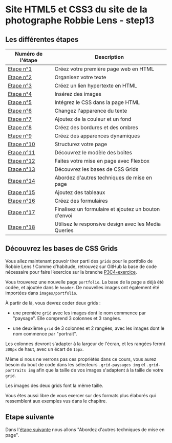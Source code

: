 # Site HTML5 et CSS3 du site de la photographe Robbie Lens - step13

## Les différentes étapes

| Numéro de l'étape                                                                         | Description                                          |
| ----------------------------------------------------------------------------------------- | ---------------------------------------------------- |
| <a href="https://github.com/GregLeBarbar/html-css-robbie-lens/tree/step1">Etape n°1</a>   | Créez votre première page web en HTML                |
| <a href="https://github.com/GregLeBarbar/html-css-robbie-lens/tree/step2">Etape n°2</a>   | Organisez votre texte                                |
| <a href="https://github.com/GregLeBarbar/html-css-robbie-lens/tree/step3">Etape n°3</a>   | Créez un lien hypertexte en HTML                     |
| <a href="https://github.com/GregLeBarbar/html-css-robbie-lens/tree/step4">Etape n°4</a>   | Insérez des images                                   |
| <a href="https://github.com/GregLeBarbar/html-css-robbie-lens/tree/step5">Etape n°5</a>   | Intégrez le CSS dans la page HTML                    |
| <a href="https://github.com/GregLeBarbar/html-css-robbie-lens/tree/step6">Etape n°6</a>   | Changez l'apparence du texte                         |
| <a href="https://github.com/GregLeBarbar/html-css-robbie-lens/tree/step7">Etape n°7</a>   | Ajoutez de la couleur et un fond                     |
| <a href="https://github.com/GregLeBarbar/html-css-robbie-lens/tree/step8">Etape n°8</a>   | Créez des bordures et des ombres                     |
| <a href="https://github.com/GregLeBarbar/html-css-robbie-lens/tree/step9">Etape n°9</a>   | Créez des apparences dynamiques                      |
| <a href="https://github.com/GregLeBarbar/html-css-robbie-lens/tree/step10">Etape n°10</a> | Structurez votre page                                |
| <a href="https://github.com/GregLeBarbar/html-css-robbie-lens/tree/step11">Etape n°11</a> | Découvrez le modèle des boîtes                       |
| <a href="https://github.com/GregLeBarbar/html-css-robbie-lens/tree/step12">Etape n°12</a> | Faites votre mise en page avec Flexbox               |
| <a href="https://github.com/GregLeBarbar/html-css-robbie-lens/tree/step13">Etape n°13</a> | Découvrez les bases de CSS Grids                     |
| <a href="https://github.com/GregLeBarbar/html-css-robbie-lens/tree/step14">Etape n°14</a> | Abordez d'autres techniques de mise en page          |
| <a href="https://github.com/GregLeBarbar/html-css-robbie-lens/tree/step15">Etape n°15</a> | Ajoutez des tableaux                                 |
| <a href="https://github.com/GregLeBarbar/html-css-robbie-lens/tree/step16">Etape n°16</a> | Créez des formulaires                                |
| <a href="https://github.com/GregLeBarbar/html-css-robbie-lens/tree/step17">Etape n°17</a> | Finalisez un formulaire et ajoutez un bouton d'envoi |
| <a href="https://github.com/GregLeBarbar/html-css-robbie-lens/tree/step18">Etape n°18</a> | Utilisez le responsive design avec les Media Queries |

## Découvrez les bases de CSS Grids

Vous allez maintenant pouvoir tirer parti des `grids` pour le portfolio de Robbie Lens ! Comme d’habitude, retrouvez sur GitHub la base de code nécessaire pour faire l’exercice sur la branche <a href="https://github.com/OpenClassrooms-Student-Center/1603881-creez-votre-site-web-avec-html5-et-css3/archive/refs/heads/P3C4-exercice.zip">P3C4-exercice</a>.

Vous trouverez une nouvelle page `portfolio`. La base de la page a déjà été codée, et ajoutée dans le `header`. De nouvelles images ont également été importées dans `images/portfolio`.

À partir de là, vous devrez coder deux grids :

- une première `grid` avec les images dont le nom commence par "paysage". Elle comprend 3 colonnes et 3 rangées.

- une deuxième `grid` de 3 colonnes et 2 rangées, avec les images dont le nom commence par "portrait".

Les colonnes devront s'adapter à la largeur de l'écran, et les rangées feront `300px` de haut, avec un écart de `15px`.

Même si nous ne verrons pas ces propriétés dans ce cours, vous aurez besoin du bout de code dans les sélecteurs `.grid-paysages img` et `.grid-portraits img` afin que la taille de vos images s'adaptent à la taille de votre `grid`.

Les images des deux grids font la même taille.

Vous êtes aussi libre de vous exercer sur des formats plus élaborés qui ressemblent aux exemples vus dans le chapitre.

## Etape suivante

Dans l'<a href="https://github.com/GregLeBarbar/html-css-robbie-lens/tree/step14">étape suivante</a> nous allons "Abordez d'autres techniques de mise en page".
